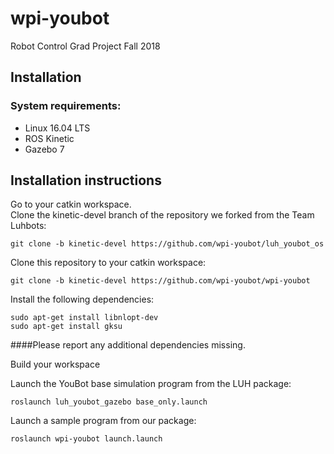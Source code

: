 # wpi-youbot
Robot Control Grad Project Fall 2018  


Installation
------------

### System requirements: 
* Linux 16.04 LTS
* ROS Kinetic
* Gazebo 7


## Installation instructions


Go to your catkin workspace.  
Clone the kinetic-devel branch of the repository we forked from the Team Luhbots:

    git clone -b kinetic-devel https://github.com/wpi-youbot/luh_youbot_os


Clone this repository to your catkin workspace:

    git clone -b kinetic-devel https://github.com/wpi-youbot/wpi-youbot

Install the following dependencies:

    sudo apt-get install libnlopt-dev   
    sudo apt-get install gksu

####Please report any additional dependencies missing.


Build your workspace

Launch the YouBot base simulation program from the LUH package:  

    roslaunch luh_youbot_gazebo base_only.launch

Launch a sample program from our package:  

    roslaunch wpi-youbot launch.launch
        
